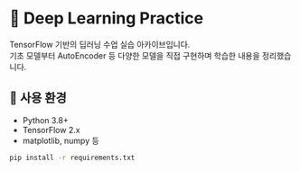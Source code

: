 # 🧠 Deep Learning Practice

TensorFlow 기반의 딥러닝 수업 실습 아카이브입니다.  
기초 모델부터 AutoEncoder 등 다양한 모델을 직접 구현하며 학습한 내용을 정리했습니다.

## 🧰 사용 환경
- Python 3.8+
- TensorFlow 2.x
- matplotlib, numpy 등

```bash
pip install -r requirements.txt
